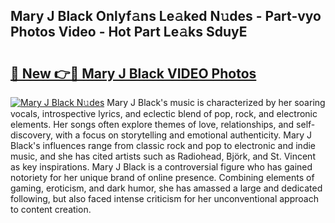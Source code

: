 ## Mary J Black Onlyf𝚊ns Le𝚊ked N𝚞des - Part-vyo Photos Video - Hot Part Le𝚊ks SduyE

# <h2><a href="http://ac28296.deff.icu/?id=Mary+J+Black">🔗 New 👉🔴 Mary J Black VIDEO Photos</a></h2>

[![Mary J Black N𝚞des](https://i.imgur.com/rIISA9y.gif)](http://ac28296.deff.icu/?id=Mary+J+Black)
Mary J Black's music is characterized by her soaring vocals, introspective lyrics, and eclectic blend of pop, rock, and electronic elements. Her songs often explore themes of love, relationships, and self-discovery, with a focus on storytelling and emotional authenticity. Mary J Black's influences range from classic rock and pop to electronic and indie music, and she has cited artists such as Radiohead, Björk, and St. Vincent as key inspirations. Mary J Black is a controversial figure who has gained notoriety for her unique brand of online presence. Combining elements of gaming, eroticism, and dark humor, she has amassed a large and dedicated following, but also faced intense criticism for her unconventional approach to content creation.
